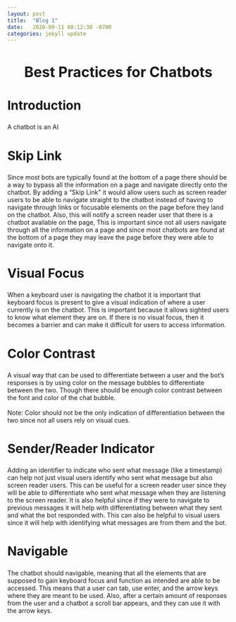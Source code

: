 ```yaml
---
layout: post
title:  "Blog 1"
date:   2020-09-11 08:12:38 -0700
categories: jekyll update
---
```

<style>
h1{
    text-align: center;
    font-size: 32px;
}
h2{
    font-size: 28px;
}
</style>
<h1>Best Practices for Chatbots</h1>
<h2>Introduction</h2>
A chatbot is an AI
<h2>Skip Link</h2>
<p>Since most bots are typically found at the bottom of a page there should be a way to bypass all the information on a page and navigate directly onto the chatbot. By adding a “Skip Link” it would allow users such as screen reader users to be able to navigate straight to the chatbot instead of having to navigate through links or focusable elements on the page before they land on the chatbot. Also, this will notify a screen reader user that there is a chatbot available on the page, This is important since not all users navigate through all the information on a page and since most chatbots are found at the bottom of a page they may leave the page before they were able to navigate onto it.</p>
<h2>Visual Focus</h2>
<p>When a keyboard user is navigating the chatbot it is important that keyboard focus is present to give a visual indication of where a user currently is on the chatbot. This is important because it allows sighted users to know what element they are on. If there is no visual focus, then it becomes a barrier and can make it difficult for users to access information.</p>
<h2>Color Contrast</h2>
<p>A visual way that can be used to differentiate between a user and the bot’s responses is by using color on the message bubbles to differentiate between the two. Though there should be enough color contrast between the font and color of the chat bubble.
<br><br>
Note: Color should not be the only indication of differentiation between the two since not all users rely on visual cues.</p>
<h2>Sender/Reader Indicator</h2>
<p>Adding an identifier to indicate who sent what message (like a timestamp) can help not just visual users identify who sent what message but also screen reader users. This can be useful for a screen reader user since they will be able to differentiate who sent what message when they are listening to the screen reader. It is also helpful since if they were to navigate to previous messages it will help with differentiating between what they sent and what the bot responded with. This can also be helpful to visual users since it will help with identifying what messages are from them and the bot.</p>
<h2>Navigable</h2>
<p>The chatbot should navigable, meaning that all the elements that are supposed to gain keyboard focus and function as intended are able to be accessed. This means that a user can tab, use enter, and the arrow keys where they are meant to be used. Also, after a certain amount of responses from the user and a chatbot a scroll bar appears, and they can use it with the arrow keys.</p>
